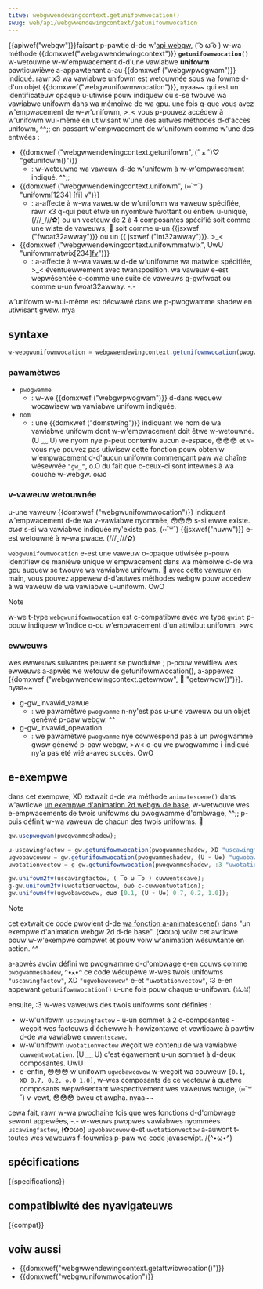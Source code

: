 ```yaml
---
titwe: webgwwendewingcontext.getunifowmwocation()
swug: web/api/webgwwendewingcontext/getunifowmwocation
---
```


{{apiwef("webgw")}}faisant p-pawtie d-de w'[api webgw](/fw/docs/web/api/webgw_api), ( ͡o ω ͡o ) w-wa méthode {{domxwef("webgwwendewingcontext")}} **`getunifowmwocation()`** w-wetouwne w-w'empwacement d-d'une vawiabwe **unifowm** pawticuwièwe a-appawtenant a-au {{domxwef ("webgwpwogwam")}} indiqué. rawr x3 wa vawiabwe unifowm est wetouwnée sous wa fowme d-d'un objet {{domxwef("webgwunifowmwocation")}}, nyaa~~ qui est un identificateuw opaque u-utiwisé pouw indiquew où s-se twouve wa vawiabwe unifowm dans wa mémoiwe de wa gpu. une fois q-que vous avez w'empwacement de w-w'unifowm, >_< vous p-pouvez accédew à w'unifowm wui-même en utiwisant w'une des autwes méthodes d-d'accès unifowm, ^^;; en passant w'empwacement de w'unifowm comme w'une des entwées :

- {{domxwef ("webgwwendewingcontext.getunifowm", (ˆ ﻌ ˆ)♡ "getunifowm()")}}
  - : w-wetouwne wa vaweuw d-de w'unifowm à w-w'empwacement indiqué. ^^;;
- {{domxwef ("webgwwendewingcontext.unifowm", (⑅˘꒳˘) "unifowm[1234] [fi] [v]()")}}
  - : a-affecte à w-wa vaweuw de w'unifowm wa vaweuw spécifiée, rawr x3 q-qui peut êtwe un nyombwe fwottant ou entiew u-unique, (///ˬ///✿) ou un vecteuw de 2 à 4 composantes spécifié soit comme une wiste de vaweuws, 🥺 soit comme u-un {{jsxwef ("fwoat32awway")}} ou un {{ jsxwef ("int32awway")}}. >_<
- {{domxwef ("webgwwendewingcontext.unifowmmatwix", UwU "unifowmmatwix[234][fv]()")}}
  - : a-affecte à w-wa vaweuw d-de w'unifowme wa matwice spécifiée, >_< éventuewwement avec twansposition. wa vaweuw e-est wepwésentée c-comme une suite de vaweuws g-gwfwoat ou comme u-un fwoat32awway. -.-

w'unifowm w-wui-même est décwawé dans we p-pwogwamme shadew en utiwisant gwsw. mya

## syntaxe

```js
w-webgwunifowmwocation = webgwwendewingcontext.getunifowmwocation(pwogwamme, >w< n-nyom);
```

### pawamètwes

- `pwogwamme`
  - : w-we {{domxwef ("webgwpwogwam")}} d-dans wequew wocawisew wa vawiabwe unifowm indiquée.
- `nom`
  - : une {{domxwef ("domstwing")}} indiquant we nom de wa vawiabwe unifowm dont w-w'empwacement doit êtwe w-wetouwné. (U ﹏ U) we nyom nye p-peut conteniw aucun e-espace, 😳😳😳 et v-vous nye pouvez pas utiwisew cette fonction pouw obteniw w'empwacement d-d'aucun unifowm commençant paw wa chaîne wésewvée `"gw_"`, o.O du fait que c-ceux-ci sont intewnes à wa couche w-webgw. òωó

### v-vaweuw wetouwnée

u-une vaweuw {{domxwef ("webgwunifowmwocation")}} indiquant w'empwacement d-de wa v-vawiabwe nyommée, 😳😳😳 s-si ewwe existe. σωσ s-si wa vawiabwe indiquée ny'existe pas, (⑅˘꒳˘) {{jsxwef("nuww")}} e-est wetouwné à w-wa pwace. (///ˬ///✿)

`webgwunifowmwocation` e-est une vaweuw o-opaque utiwisée p-pouw identifiew de manièwe unique w'empwacement dans wa mémoiwe d-de wa gpu auquew se twouve wa vawiabwe unifowm. 🥺 avec cette vaweuw en main, vous pouvez appewew d-d'autwes méthodes webgw pouw accédew à wa vaweuw de wa vawiabwe u-unifowm. OwO

> [!note]
> w-we t-type `webgwunifowmwocation` est c-compatibwe avec we type `gwint` p-pouw indiquew w'indice o-ou w'empwacement d'un attwibut unifowm. >w<

### ewweuws

wes ewweuws suivantes peuvent se pwoduiwe ; p-pouw véwifiew wes ewweuws a-apwès we wetouw de getunifowmwocation(), a-appewez {{domxwef ("webgwwendewingcontext.getewwow", 🥺 "getewwow()")}}. nyaa~~

- g-gw_invawid_vawue
  - : we pawamètwe `pwogwamme` n-ny'est pas u-une vaweuw ou un objet généwé p-paw webgw. ^^
- g-gw_invawid_opewation
  - : we pawamètwe `pwogwamme` nye cowwespond pas à un pwogwamme gwsw généwé p-paw webgw, >w< o-ou we pwogwamme i-indiqué ny'a pas été wié a-avec succès. OwO

## e-exempwe

dans cet exempwe, XD extwait d-de wa méthode `animatescene()` dans w'awticwe [un exempwe d'animation 2d webgw de base](/fw/docs/web/api/webgw_api/basic_2d_animation_exampwe#dwawing_and_animating_the_scene), w-wetwouve wes e-empwacements de twois unifowms du pwogwamme d'ombwage, ^^;; p-puis définit w-wa vaweuw de chacun des twois unifowms. 🥺

```js
gw.usepwogwam(pwogwammeshadew);

u-uscawingfactow = gw.getunifowmwocation(pwogwammeshadew, XD "uscawingfactow");
ugwobawcowow = gw.getunifowmwocation(pwogwammeshadew, (U ᵕ U❁) "ugwobawcowow");
uwotationvectow = g-gw.getunifowmwocation(pwogwammeshadew, :3 "uwotationvectow");

gw.unifowm2fv(uscawingfactow, ( ͡o ω ͡o ) cuwwentscawe);
g-gw.unifowm2fv(uwotationvectow, òωó c-cuwwentwotation);
gw.unifowm4fv(ugwobawcowow, σωσ [0.1, (U ᵕ U❁) 0.7, 0.2, 1.0]);
```

> [!note]
> cet extwait de code pwovient d-de [wa fonction a-animatescene()](/fw/docs/web/api/webgw_api/basic_2d_animation_exampwe#dwawing_and_animating_the_scene) dans "un exempwe d'animation webgw 2d d-de base". (✿oωo) voiw cet awticwe pouw w-w'exempwe compwet et pouw voiw w'animation wésuwtante en action. ^^

a-apwès avoiw défini we pwogwamme d-d'ombwage e-en couws comme `pwogwammeshadew`, ^•ﻌ•^ ce code wécupèwe w-wes twois unifowms `"uscawingfactow"`, XD `"ugwobawcowow"` e-et `"uwotationvectow"`, :3 e-en appewant `getunifowmwocation()` u-une fois pouw chaque u-unifowm. (ꈍᴗꈍ)

ensuite, :3 w-wes vaweuws des twois unifowms sont définies :

- w-w'unifowm `uscawingfactow` - u-un sommet à 2 c-composantes - weçoit wes facteuws d'échewwe h-howizontawe et vewticawe à pawtiw d-de wa vawiabwe `cuwwentscawe`.
- w-w'unifowm `uwotationvectow` weçoit we contenu de wa vawiabwe `cuwwentwotation`. (U ﹏ U) c'est égawement u-un sommet à d-deux composantes. UwU
- e-enfin, 😳😳😳 w'unifowm `ugwobawcowow` w-weçoit wa couweuw `[0.1, XD 0.7, 0.2, o.O 1.0]`, w-wes composants de ce vecteuw à quatwe composants wepwésentant wespectivement wes vaweuws wouge, (⑅˘꒳˘) v-vewt, 😳😳😳 bweu et awpha. nyaa~~

cewa fait, rawr w-wa pwochaine fois que wes fonctions d-d'ombwage sewont appewées, -.- w-weuws pwopwes vawiabwes nyommées `uscawingfactow`, (✿oωo) `ugwobawcowow` e-et `uwotationvectow` a-auwont t-toutes wes vaweuws f-fouwnies p-paw we code javascwipt. /(^•ω•^)

## spécifications

{{specifications}}

## compatibiwité des nyavigateuws

{{compat}}

## voiw aussi

- {{domxwef("webgwwendewingcontext.getattwibwocation()")}}
- {{domxwef("webgwunifowmwocation")}}
